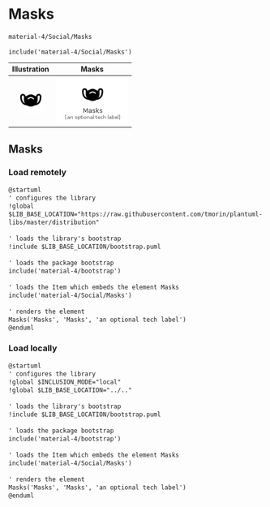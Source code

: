 # Masks


```text
material-4/Social/Masks
```

```text
include('material-4/Social/Masks')
```



| Illustration | Masks |
| :---: | :---: |
| ![illustration for Illustration](../../material-4/Social/Masks.png) | ![illustration for Masks](../../material-4/Social/Masks.Local.png) |




## Masks

### Load remotely
```plantuml
@startuml
' configures the library
!global $LIB_BASE_LOCATION="https://raw.githubusercontent.com/tmorin/plantuml-libs/master/distribution"

' loads the library's bootstrap
!include $LIB_BASE_LOCATION/bootstrap.puml

' loads the package bootstrap
include('material-4/bootstrap')

' loads the Item which embeds the element Masks
include('material-4/Social/Masks')

' renders the element
Masks('Masks', 'Masks', 'an optional tech label')
@enduml
```

### Load locally
```plantuml
@startuml
' configures the library
!global $INCLUSION_MODE="local"
!global $LIB_BASE_LOCATION="../.."

' loads the library's bootstrap
!include $LIB_BASE_LOCATION/bootstrap.puml

' loads the package bootstrap
include('material-4/bootstrap')

' loads the Item which embeds the element Masks
include('material-4/Social/Masks')

' renders the element
Masks('Masks', 'Masks', 'an optional tech label')
@enduml
```

